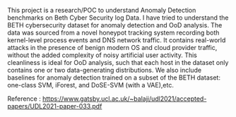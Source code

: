 This project is a research/POC to understand Anomaly Detection benchmarks
 on Beth Cyber Security log Data.
 I have tried to understand the BETH cybersecurity dataset
 for anomaly detection and OoD analysis. The data was
 sourced from a novel honeypot tracking system recording
 both kernel-level process events and DNS network traffic. It
 contains real-world attacks in the presence of benign modern
 OS and cloud provider traffic, without the added complexity
 of noisy artificial user activity. This cleanliness is ideal
 for OoD analysis, such that each host in the dataset only
 contains one or two data-generating distributions. We also
 include baselines for anomaly detection trained on a subset
 of the BETH dataset: one-class SVM,
 iForest, and DoSE-SVM (with a VAE),etc.

 Reference : https://www.gatsby.ucl.ac.uk/~balaji/udl2021/accepted-papers/UDL2021-paper-033.pdf
 
